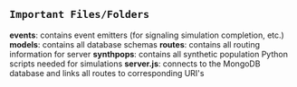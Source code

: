 ## `Important Files/Folders`
**events**: contains event emitters (for signaling simulation completion, etc.)
**models**: contains all database schemas
**routes**: contains all routing information for server
**synthpops**: contains all synthetic population Python scripts needed for simulations
**server.js**: connects to the MongoDB database and links all routes to corresponding URI's